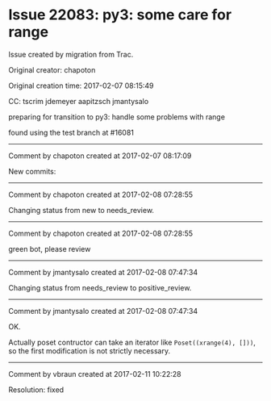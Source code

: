 # Issue 22083: py3: some care for range

Issue created by migration from Trac.

Original creator: chapoton

Original creation time: 2017-02-07 08:15:49

CC:  tscrim jdemeyer aapitzsch jmantysalo

preparing for transition to py3: handle some problems with range

found using the test branch at #16081


---

Comment by chapoton created at 2017-02-07 08:17:09

New commits:


---

Comment by chapoton created at 2017-02-08 07:28:55

Changing status from new to needs_review.


---

Comment by chapoton created at 2017-02-08 07:28:55

green bot, please review


---

Comment by jmantysalo created at 2017-02-08 07:47:34

Changing status from needs_review to positive_review.


---

Comment by jmantysalo created at 2017-02-08 07:47:34

OK.

Actually poset contructor can take an iterator like `Poset((xrange(4), []))`, so the first modification is not strictly necessary.


---

Comment by vbraun created at 2017-02-11 10:22:28

Resolution: fixed

